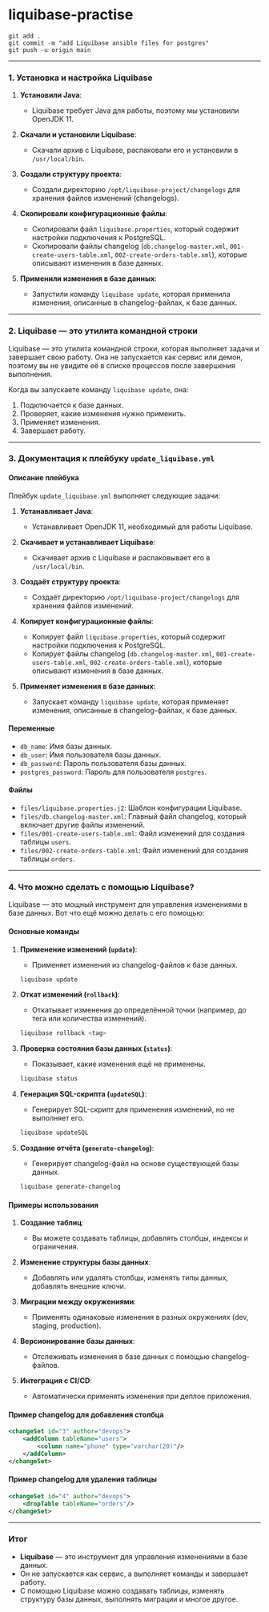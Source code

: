 # liquibase-practise
```
git add .
git commit -m "add Liquibase ansible files for postgres"
git push -u origin main
```
---
### 1. Установка и настройка Liquibase
1. **Установили Java**:
   - Liquibase требует Java для работы, поэтому мы установили OpenJDK 11.

2. **Скачали и установили Liquibase**:
   - Скачали архив с Liquibase, распаковали его и установили в `/usr/local/bin`.

3. **Создали структуру проекта**:
   - Создали директорию `/opt/liquibase-project/changelogs` для хранения файлов изменений (changelogs).

4. **Скопировали конфигурационные файлы**:
   - Скопировали файл `liquibase.properties`, который содержит настройки подключения к PostgreSQL.
   - Скопировали файлы changelog (`db.changelog-master.xml`, `001-create-users-table.xml`, `002-create-orders-table.xml`), которые описывают изменения в базе данных.

5. **Применили изменения в базе данных**:
   - Запустили команду `liquibase update`, которая применила изменения, описанные в changelog-файлах, к базе данных.

---

### 2. Liquibase — это утилита командной строки

Liquibase — это утилита командной строки, которая выполняет задачи и завершает свою работу. Она не запускается как сервис или демон, поэтому вы не увидите её в списке процессов после завершения выполнения.

Когда вы запускаете команду `liquibase update`, она:
1. Подключается к базе данных.
2. Проверяет, какие изменения нужно применить.
3. Применяет изменения.
4. Завершает работу.

---

### 3. Документация к плейбуку `update_liquibase.yml`

#### Описание плейбука
Плейбук `update_liquibase.yml` выполняет следующие задачи:

1. **Устанавливает Java**:
   - Устанавливает OpenJDK 11, необходимый для работы Liquibase.

2. **Скачивает и устанавливает Liquibase**:
   - Скачивает архив с Liquibase и распаковывает его в `/usr/local/bin`.

3. **Создаёт структуру проекта**:
   - Создаёт директорию `/opt/liquibase-project/changelogs` для хранения файлов изменений.

4. **Копирует конфигурационные файлы**:
   - Копирует файл `liquibase.properties`, который содержит настройки подключения к PostgreSQL.
   - Копирует файлы changelog (`db.changelog-master.xml`, `001-create-users-table.xml`, `002-create-orders-table.xml`), которые описывают изменения в базе данных.

5. **Применяет изменения в базе данных**:
   - Запускает команду `liquibase update`, которая применяет изменения, описанные в changelog-файлах, к базе данных.

#### Переменные
- `db_name`: Имя базы данных.
- `db_user`: Имя пользователя базы данных.
- `db_password`: Пароль пользователя базы данных.
- `postgres_password`: Пароль для пользователя `postgres`.

#### Файлы
- `files/liquibase.properties.j2`: Шаблон конфигурации Liquibase.
- `files/db.changelog-master.xml`: Главный файл changelog, который включает другие файлы изменений.
- `files/001-create-users-table.xml`: Файл изменений для создания таблицы `users`.
- `files/002-create-orders-table.xml`: Файл изменений для создания таблицы `orders`.

---

### 4. Что можно сделать с помощью Liquibase?

Liquibase — это мощный инструмент для управления изменениями в базе данных. Вот что ещё можно делать с его помощью:

#### Основные команды
1. **Применение изменений (`update`)**:
   - Применяет изменения из changelog-файлов к базе данных.
   ```bash
   liquibase update
   ```

2. **Откат изменений (`rollback`)**:
   - Откатывает изменения до определённой точки (например, до тега или количества изменений).
   ```bash
   liquibase rollback <tag>
   ```

3. **Проверка состояния базы данных (`status`)**:
   - Показывает, какие изменения ещё не применены.
   ```bash
   liquibase status
   ```

4. **Генерация SQL-скрипта (`updateSQL`)**:
   - Генерирует SQL-скрипт для применения изменений, но не выполняет его.
   ```bash
   liquibase updateSQL
   ```

5. **Создание отчёта (`generate-changelog`)**:
   - Генерирует changelog-файл на основе существующей базы данных.
   ```bash
   liquibase generate-changelog
   ```

#### Примеры использования
1. **Создание таблиц**:
   - Вы можете создавать таблицы, добавлять столбцы, индексы и ограничения.

2. **Изменение структуры базы данных**:
   - Добавлять или удалять столбцы, изменять типы данных, добавлять внешние ключи.

3. **Миграции между окружениями**:
   - Применять одинаковые изменения в разных окружениях (dev, staging, production).

4. **Версионирование базы данных**:
   - Отслеживать изменения в базе данных с помощью changelog-файлов.

5. **Интеграция с CI/CD**:
   - Автоматически применять изменения при деплое приложения.

#### Пример changelog для добавления столбца
```xml
<changeSet id="3" author="devops">
    <addColumn tableName="users">
        <column name="phone" type="varchar(20)"/>
    </addColumn>
</changeSet>
```

#### Пример changelog для удаления таблицы
```xml
<changeSet id="4" author="devops">
    <dropTable tableName="orders"/>
</changeSet>
```

---

### Итог
- **Liquibase** — это инструмент для управления изменениями в базе данных.
- Он не запускается как сервис, а выполняет команды и завершает работу.
- С помощью Liquibase можно создавать таблицы, изменять структуру базы данных, выполнять миграции и многое другое.
